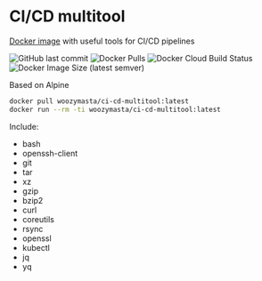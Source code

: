 # CI/CD multitool

[Docker image](https://hub.docker.com/r/woozymasta/ci-cd-multitool)
with useful tools for CI/CD pipelines

![GitHub last commit](https://img.shields.io/github/last-commit/WoozyMasta/ci-cd-multitool?style=flat-square)
![Docker Pulls](https://img.shields.io/docker/pulls/woozymasta/ci-cd-multitool?style=flat-square)
![Docker Cloud Build Status](https://img.shields.io/docker/cloud/build/woozymasta/ci-cd-multitool?style=flat-square)
![Docker Image Size (latest semver)](https://img.shields.io/docker/image-size/woozymasta/ci-cd-multitool?sort=semver&style=flat-square)

Based on Alpine

```bash
docker pull woozymasta/ci-cd-multitool:latest
docker run --rm -ti woozymasta/ci-cd-multitool:latest
```

Include:

* bash
* openssh-client
* git
* tar
* xz
* gzip
* bzip2
* curl
* coreutils
* rsync
* openssl
* kubectl
* jq
* yq
